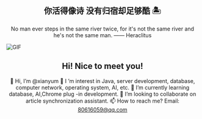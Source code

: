 <h2 align="center">你活得像诗 没有归宿却足够酷 🏝</h2>

<p align="center">No man ever steps in the same river twice, for it's not the same river and he's not the same man.  —— Heraclitus</p>

<image src="https://pic4.zhimg.com/v2-da3853cc1f373e9af570b7a8fe372da7_r.gif" align="center" alt="GIF" />

<div align="center">

## Hi! Nice to meet you!

<!-- 个人简介 -->
👋 Hi, I’m @xianyum
👀 I ’m interest in Java, server development, database, computer network, operating system, AI, etc.
🌱 I’m currently learning database, AI,Chrome plug -in development.
💞️ I’m looking to collaborate on article synchronization assistant.
📫 How to reach me? Email: 80616059@qq.com

